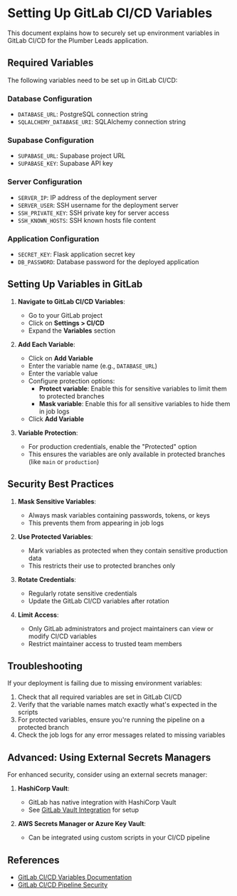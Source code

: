 # Setting Up GitLab CI/CD Variables

This document explains how to securely set up environment variables in GitLab CI/CD for the Plumber Leads application.

## Required Variables

The following variables need to be set up in GitLab CI/CD:

### Database Configuration
- `DATABASE_URL`: PostgreSQL connection string
- `SQLALCHEMY_DATABASE_URI`: SQLAlchemy connection string

### Supabase Configuration
- `SUPABASE_URL`: Supabase project URL
- `SUPABASE_KEY`: Supabase API key

### Server Configuration
- `SERVER_IP`: IP address of the deployment server
- `SERVER_USER`: SSH username for the deployment server
- `SSH_PRIVATE_KEY`: SSH private key for server access
- `SSH_KNOWN_HOSTS`: SSH known hosts file content

### Application Configuration
- `SECRET_KEY`: Flask application secret key
- `DB_PASSWORD`: Database password for the deployed application

## Setting Up Variables in GitLab

1. **Navigate to GitLab CI/CD Variables**:
   - Go to your GitLab project
   - Click on **Settings > CI/CD**
   - Expand the **Variables** section

2. **Add Each Variable**:
   - Click on **Add Variable**
   - Enter the variable name (e.g., `DATABASE_URL`)
   - Enter the variable value
   - Configure protection options:
     - **Protect variable**: Enable this for sensitive variables to limit them to protected branches
     - **Mask variable**: Enable this for all sensitive variables to hide them in job logs
   - Click **Add Variable**

3. **Variable Protection**:
   - For production credentials, enable the "Protected" option
   - This ensures the variables are only available in protected branches (like `main` or `production`)

## Security Best Practices

1. **Mask Sensitive Variables**:
   - Always mask variables containing passwords, tokens, or keys
   - This prevents them from appearing in job logs

2. **Use Protected Variables**:
   - Mark variables as protected when they contain sensitive production data
   - This restricts their use to protected branches only

3. **Rotate Credentials**:
   - Regularly rotate sensitive credentials
   - Update the GitLab CI/CD variables after rotation

4. **Limit Access**:
   - Only GitLab administrators and project maintainers can view or modify CI/CD variables
   - Restrict maintainer access to trusted team members

## Troubleshooting

If your deployment is failing due to missing environment variables:

1. Check that all required variables are set in GitLab CI/CD
2. Verify that the variable names match exactly what's expected in the scripts
3. For protected variables, ensure you're running the pipeline on a protected branch
4. Check the job logs for any error messages related to missing variables

## Advanced: Using External Secrets Managers

For enhanced security, consider using an external secrets manager:

1. **HashiCorp Vault**:
   - GitLab has native integration with HashiCorp Vault
   - See [GitLab Vault Integration](https://docs.gitlab.com/ee/ci/secrets/index.html) for setup

2. **AWS Secrets Manager or Azure Key Vault**:
   - Can be integrated using custom scripts in your CI/CD pipeline

## References

- [GitLab CI/CD Variables Documentation](https://docs.gitlab.com/ee/ci/variables/)
- [GitLab CI/CD Pipeline Security](https://docs.gitlab.com/ee/ci/pipelines/pipeline_security.html) 